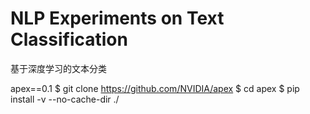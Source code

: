 # NLP Experiments on Text Classification

基于深度学习的文本分类

apex==0.1
$ git clone https://github.com/NVIDIA/apex
$ cd apex
$ pip install -v --no-cache-dir ./